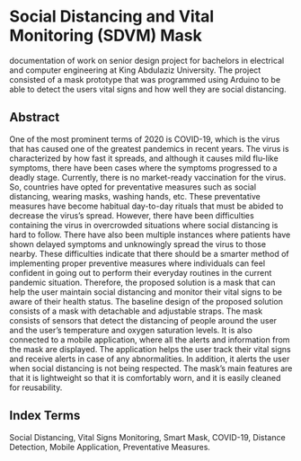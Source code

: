 # Social Distancing and Vital Monitoring (SDVM) Mask

  
documentation of work on senior design project for bachelors in electrical and computer engineering at King Abdulaziz University. The project consisted of a mask prototype 
that was programmed using Arduino to be able to detect the users vital signs and how well they are social distancing.

## Abstract

One of the most prominent terms of 2020 is COVID-19, which is the virus that has caused one of the greatest pandemics in recent years. The virus is characterized by how fast it spreads, and although it causes mild flu-like symptoms, there have been cases where the symptoms progressed to a deadly stage. Currently, there is no market-ready vaccination for the virus. So, countries have opted for preventative measures such as social distancing, wearing masks, washing hands, etc. These preventative measures have become habitual day-to-day rituals that must be abided to decrease the virus’s spread. However, there have been difficulties containing the virus in overcrowded situations where social distancing is hard to follow. There have also been multiple instances where patients have shown delayed symptoms and unknowingly spread the virus to those nearby. These difficulties indicate that there should be a smarter method of implementing proper preventive measures where individuals can feel confident in going out to perform their everyday routines in the current pandemic situation. Therefore, the proposed solution is a mask that can help the user maintain social distancing and monitor their vital signs to be aware of their health status. The baseline design of the proposed solution consists of a mask with detachable and adjustable straps. The mask consists of sensors that detect the distancing of people around the user and the user’s temperature and oxygen saturation levels. It is also connected to a mobile application, where all the alerts and information from the mask are displayed. The application helps the user track their vital signs and receive alerts in case of any abnormalities. In addition, it alerts the user when social distancing is not being respected. The mask’s main features are that it is lightweight so that it is comfortably worn, and it is easily cleaned for reusability. 

## Index Terms 
Social Distancing, Vital Signs Monitoring, Smart Mask, COVID-19, Distance Detection, Mobile Application, Preventative Measures.
